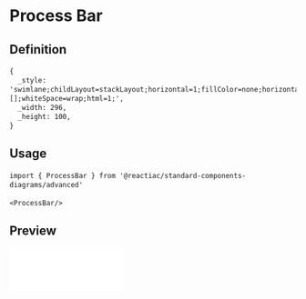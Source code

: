 # Process Bar

## Definition

```
{
  _style: 'swimlane;childLayout=stackLayout;horizontal=1;fillColor=none;horizontalStack=1;resizeParent=1;resizeParentMax=0;resizeLast=0;collapsible=0;strokeColor=none;stackBorder=10;stackSpacing=-12;resizable=1;align=center;points=[];whiteSpace=wrap;html=1;',
  _width: 296,
  _height: 100,
}
```

## Usage

```
import { ProcessBar } from '@reactiac/standard-components-diagrams/advanced'

<ProcessBar/>
```

## Preview

<img src="./process-bar.png" width="200"/>
